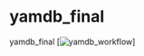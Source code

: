 # yamdb_final
yamdb_final
[![yamdb_workflow](https://github.com/iPROJEKT/yamdb_final/workflows/yamdb_workflow/badge.svg)]
